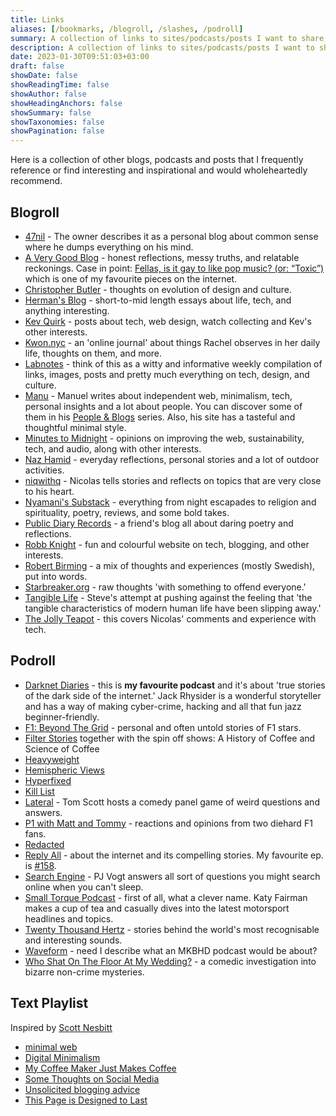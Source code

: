 ```yaml
---
title: Links
aliases: [/bookmarks, /blogroll, /slashes, /podroll]
summary: A collection of links to sites/podcasts/posts I want to share, and bookmark for future reference.
description: A collection of links to sites/podcasts/posts I want to share, and bookmark for future reference.
date: 2023-01-30T09:51:03+03:00
draft: false
showDate: false
showReadingTime: false
showAuthor: false
showHeadingAnchors: false
showSummary: false
showTaxonomies: false
showPagination: false
---
```


Here is a collection of other blogs, podcasts and posts that I frequently reference or find interesting and inspirational and would wholeheartedly recommend.

## Blogroll

- [47nil](https://47nil.com) - The owner describes it as a personal blog about common sense where he dumps everything on his mind.  
- [A Very Good Blog](https://gkeenan.co/avgb/) - honest reflections, messy truths, and relatable reckonings. Case in point: [Fellas, is it gay to like pop music? (or: “Toxic”)](https://gkeenan.co/avgb/fellas-is-it-gay-to-like-pop-music/) which is one of my favourite pieces on the internet.
- [Christopher Butler](https://www.chrbutler.com/) - thoughts on evolution of design and culture.
- [Herman's Blog](https://herman.bearblog.dev/) - short-to-mid length essays about life, tech, and anything interesting.
- [Kev Quirk](https://kevquirk.com/) - posts about tech, web design, watch collecting and Kev's other interests.
- [Kwon.nyc](https://kwon.nyc/) - an 'online journal' about things Rachel observes in her daily life, thoughts on them, and more.
- [Labnotes](https://labnotes.org/) - think of this as a witty and informative weekly compilation of links, images, posts and pretty much everything on tech, design, and culture.
- [Manu](https://manuelmoreale.com/) - Manuel writes about independent web, minimalism, tech, personal insights and a lot about people. You can discover some of them in his [People & Blogs](https://manuelmoreale.com/people-and-blogs) series. Also, his site has a tasteful and thoughtful minimal style.
- [Minutes to Midnight](https://minutestomidnight.co.uk/) - opinions on improving the web, sustainability, tech, and audio, along with other interests.
- [Naz Hamid](https://nazhamid.com/) - everyday reflections, personal stories and a lot of outdoor activities.
- [niqwithq](https://niqwithq.com) - Nicolas tells stories and reflects on topics that are very close to his heart.
- [Nyamani's Substack](https://nyamanimarwa.substack.com/) - everything from night escapades to religion and spirituality, poetry, reviews, and some bold takes.
- [Public Diary Records](https://iamrajab.blogspot.com/) - a friend's blog all about daring poetry and reflections.
- [Robb Knight](https://rknight.me) - fun and colourful website on tech, blogging, and other interests.
- [Robert Birming](https://birming.com/) - a mix of thoughts and experiences (mostly Swedish), put into words.
- [Starbreaker.org](https://starbreaker.org/) - raw thoughts 'with something to offend everyone.'
- [Tangible Life](https://tangiblelife.net/) - Steve's attempt at pushing against the feeling that 'the tangible characteristics of modern human life have been slipping away.'
- [The Jolly Teapot](https://thejollyteapot.com/about) - this covers Nicolas' comments and experience with tech.

## Podroll

- [Darknet Diaries](https://darknetdiaries.com/) - this is **my favourite podcast** and it's about 'true stories of the dark side of the internet.' Jack Rhysider is a wonderful storyteller and has a way of making cyber-crime, hacking and all that fun jazz beginner-friendly.
- [F1: Beyond The Grid](https://audioboom.com/channel/beyond-the-grid) - personal and often untold stories of F1 stars.
- [Filter Stories](https://www.filterstories.org/) together with the spin off shows: A History of Coffee and Science of Coffee
- [Heavyweight](https://www.pushkin.fm/podcasts/heavyweight)
- [Hemispheric Views](https://listen.hemisphericviews.com/)
- [Hyperfixed](https://www.radiotopia.fm/podcasts/hyperfixed)
- [Kill List](https://wondery.com/shows/kill-list/)
- [Lateral](https://lateralcast.com/) - Tom Scott hosts a comedy panel game of weird questions and answers.
- [P1 with Matt and Tommy](https://lnk.to/p1podcast/) - reactions and opinions from two diehard F1 fans.
- [Redacted](https://wondery.com/shows/redacted/)
- [Reply All](https://gimletmedia.com/shows/reply-all/) - about the internet and its compelling stories. My favourite ep. is [#158](https://gimletmedia.com/shows/reply-all/o2h8bx/158-the-case-of-the-missing-hit/).
- [Search Engine](https://www.searchengine.show/) - PJ Vogt answers all sort of questions you might search online when you can't sleep.
- [Small Torque Podcast](https://podcasters.spotify.com/pod/show/katy-fairman/) - first of all, what a clever name. Katy Fairman makes a cup of tea and casually dives into the latest motorsport headlines and topics.
- [Twenty Thousand Hertz](https://www.20k.org/) - stories behind the world's most recognisable and interesting sounds.
- [Waveform](http://www.youtube.com/@Waveform) - need I describe what an MKBHD podcast would be about?
- [Who Shat On The Floor At My Wedding?](https://www.whoshatontheflooratmywedding.com/) - a comedic investigation into bizarre non-crime mysteries.

## Text Playlist

Inspired by [Scott Nesbitt](https://scottnesbitt.net/)

- [minimal web](https://mnmlist.com/w/)
- [Digital Minimalism](https://47nil.com/digital.html)
- [My Coffee Maker Just Makes Coffee](https://btxx.org/posts/one-thing/)
- [Some Thoughts on Social Media](https://chrishannah.me/some-thoughts-on-social-media-2021-sept/)
- [Unsolicited blogging advice](https://manuelmoreale.com/unsolicited-blogging-advice)
- [This Page is Designed to Last](https://jeffhuang.com/designed_to_last/)
